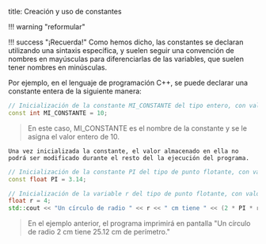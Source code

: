 title: Creación y uso de constantes

!!! warning "reformular"

!!! success "¡Recuerda!"
    Como hemos dicho, las constantes se declaran utilizando una sintaxis específica, y suelen seguir una convención de nombres en mayúsculas para diferenciarlas de las variables, que suelen tener nombres en minúsculas.

Por ejemplo, en el lenguaje de programación C++, se puede declarar una constante entera de la siguiente manera:

``` c++ title="C++"
// Inicialización de la constante MI_CONSTANTE del tipo entero, con valor 10
const int MI_CONSTANTE = 10;
```

> En este caso, MI_CONSTANTE es el nombre de la constante y se le asigna el valor entero de 10. 

``` warning "¡Muy importante!"
Una vez inicializada la constante, el valor almacenado en ella no podrá ser modificado durante el resto del la ejecución del programa.
```

``` c++ title="C++"
// Inicialización de la constante PI del tipo de punto flotante, con valor 3.14
const float PI = 3.14; 

// Inicialización de la variable r del tipo de punto flotante, con valor 4
float r = 4;
std::cout << "Un círculo de radio " << r << " cm tiene " << (2 * PI * r) << " cm de perímetro.";
```

> En el ejemplo anterior, el programa imprimirá en pantalla "Un círculo de radio 2 cm tiene 25.12 cm de perímetro."